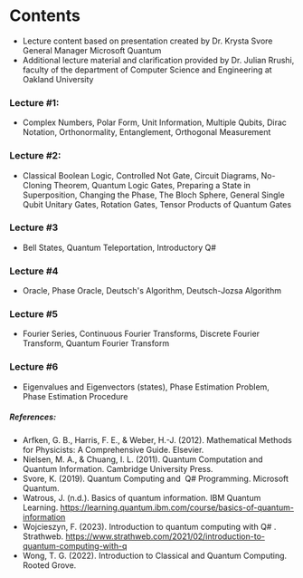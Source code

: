 # Contents
* Lecture content based on presentation created by Dr. Krysta Svore General Manager Microsoft Quantum
* Additional lecture material and clarification provided by Dr. Julian Rrushi, faculty of the department of Computer Science and Engineering at Oakland University 
### Lecture #1:
* Complex Numbers, Polar Form, Unit Information, Multiple Qubits, Dirac Notation, Orthonormality, Entanglement, Orthogonal Measurement
### Lecture #2:
* Classical Boolean Logic, Controlled Not Gate, Circuit Diagrams, No-Cloning Theorem, Quantum Logic Gates, Preparing a State in Superposition, Changing the Phase, The Bloch Sphere, General Single Qubit Unitary Gates, Rotation Gates, Tensor Products of Quantum Gates
### Lecture #3
* Bell States, Quantum Teleportation, Introductory Q#
### Lecture #4
* Oracle, Phase Oracle, Deutsch's Algorithm, Deutsch-Jozsa Algorithm
### Lecture #5
* Fourier Series, Continuous Fourier Transforms, Discrete Fourier Transform, Quantum Fourier Transform
### Lecture #6
* Eigenvalues and Eigenvectors (states), Phase Estimation Problem, Phase Estimation Procedure
##### References:
* Arfken, G. B., Harris, F. E., & Weber, H.-J. (2012). Mathematical Methods for Physicists: A Comprehensive Guide. Elsevier. 
* Nielsen, M. A., & Chuang, I. L. (2011). Quantum Computation and Quantum Information. Cambridge University Press. 
* Svore, K. (2019). Quantum Computing and  Q# Programming. Microsoft Quantum.
* Watrous, J. (n.d.). Basics of quantum information. IBM Quantum Learning. https://learning.quantum.ibm.com/course/basics-of-quantum-information
* Wojcieszyn, F. (2023). Introduction to quantum computing with Q# . Strathweb. https://www.strathweb.com/2021/02/introduction-to-quantum-computing-with-q
* Wong, T. G. (2022). Introduction to Classical and Quantum Computing. Rooted Grove.
